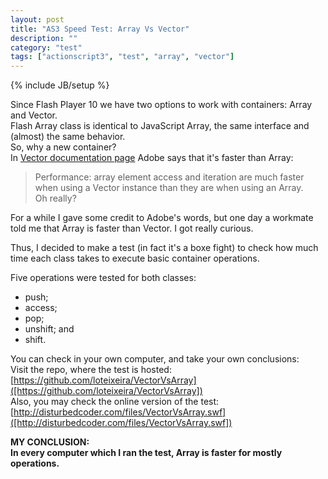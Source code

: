 ```yaml
---
layout: post
title: "AS3 Speed Test: Array Vs Vector"
description: ""
category: "test" 
tags: ["actionscript3", "test", "array", "vector"]
---
```

{% include JB/setup %}

Since Flash Player 10 we have two options to work with containers: Array and Vector.<br>
Flash Array class is identical to JavaScript Array, the same interface and (almost) the same behavior.<br>
So, why a new container?<br>
In [Vector documentation page](http://help.adobe.com/en_US/FlashPlatform/reference/actionscript/3/Vector.html) Adobe says that it's faster than Array:<br>
> Performance: array element access and iteration are much faster when using a Vector instance than they are when using an Array.<br>
Oh really?<br>

For a while I gave some credit to Adobe's words, but one day a workmate told me that Array is faster than Vector. I got really curious.<br>

Thus, I decided to make a test (in fact it's a boxe fight) to check how much time each class takes to execute basic container operations.<br>

Five operations were tested for both classes:
* push;
* access;
* pop;
* unshift; and
* shift.

You can check in your own computer, and take your own conclusions:<br>
Visit the repo, where the test is hosted: [https://github.com/loteixeira/VectorVsArray]([https://github.com/loteixeira/VectorVsArray])<br>
Also, you may check the online version of the test: [http://disturbedcoder.com/files/VectorVsArray.swf]([http://disturbedcoder.com/files/VectorVsArray.swf])<br>

**MY CONCLUSION:<br>In every computer which I ran the test, Array is faster for mostly operations.**<br>